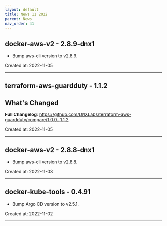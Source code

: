 ```yaml
---
layout: default
title: News 11 2022
parent: News
nav_order: 41
---
```




## docker-aws-v2 - 2.8.9-dnx1
- Bump aws-cli version to v2.8.9.

Created at: 2022-11-05

---


## terraform-aws-guardduty - 1.1.2
## What's Changed

**Full Changelog**: https://github.com/DNXLabs/terraform-aws-guardduty/compare/1.0.0...1.1.2

Created at: 2022-11-05

---


## docker-aws-v2 - 2.8.8-dnx1
- Bump aws-cli version to v2.8.8.

Created at: 2022-11-03

---


## docker-kube-tools - 0.4.91
- Bump Argo CD version to v2.5.1.

Created at: 2022-11-02

---


